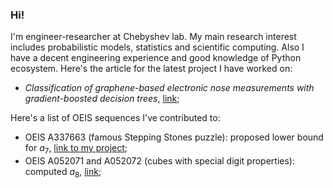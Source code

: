 ### Hi!
I'm engineer-researcher at Chebyshev lab. 
My main research interest includes probabilistic models, statistics and scientific computing.
Also I have a decent engineering experience and good knowledge of Python ecosystem.
Here's the article for the latest project I have worked on:
- _Classification of graphene-based electronic nose measurements with gradient-boosted decision trees_, [link](https://www.sciencedirect.com/science/article/abs/pii/S092442472500929X);

Here's a list of OEIS sequences I've contributed to:
- OEIS A337663 (famous Stepping Stones puzzle): proposed lower bound for $a_{7}$, 
[link to my project](https://github.com/mihael-tunik/SteppingStonePuzzle);
- OEIS A052071 and A052072 (cubes with special digit properties): computed $a_{8}$,
[link](https://github.com/mihael-tunik/cube_search);

